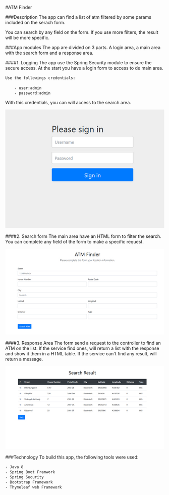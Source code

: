 #ATM Finder

###Description
The app can find a list of atm filtered by some params included on the serach form.

You can search by any field on the form. If you use more filters, the result will be more specific. 

###App modules
The app are divided on 3 parts. A login area, a main area with the search form and a response area. 

####1. Logging
The app use the Spring Security module to ensure the secure access.
At the start you have a login form to access to de main area.

```
Use the followings credentials:

    - user:admin
    - password:admin
```
With this credentials, you can will access to the search area.


![img_login](src/main/resources/images/docs/login.JPG)


####2. Search form
The main area have an HTML form to filter the search.
You can complete any field of the form to make a specific request.

![img_form](src/main/resources/images/docs/form.JPG)

####3. Response Area
The form send a request to the controller to find an ATM on the list.
If the service find ones, will return a list with the response and show it them in a HTML table.
If the service can't find any result, will return a message.

![img_response](src/main/resources/images/docs/result.JPG)

###Technology
To build this app, the following tools were used:
    
    - Java 8
    - Spring Boot Framwork
    - Spring Security
    - Bootstrap Framework
    - Thymeleaf web Framework